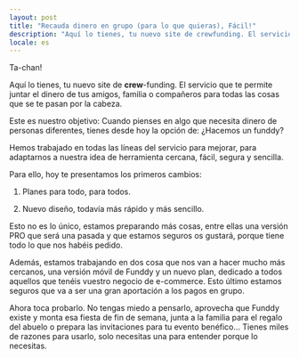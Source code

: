 ```yaml
---
layout: post
title: "Recauda dinero en grupo (para lo que quieras), Fácil!"
description: "Aquí lo tienes, tu nuevo site de crewfunding. El servicio que te permite juntar el dinero de tus amigos, familia o compañeros para todas las cosas que se te pasan por la cabeza."
locale: es
---
```


Ta-chan!

Aquí lo tienes, tu nuevo site de **crew**-funding. El servicio que te permite juntar el dinero de tus amigos, familia o compañeros para todas las cosas que se te pasan por la cabeza.

Este es nuestro objetivo: Cuando pienses en algo que necesita dinero de personas diferentes, tienes desde hoy la opción de: ¿Hacemos un funddy?

Hemos trabajado en todas las líneas del servicio para mejorar, para adaptarnos a nuestra idea de herramienta cercana, fácil, segura y sencilla.

Para ello, hoy te presentamos los primeros cambios:

1) Planes para todo, para todos.

2) Nuevo diseño, todavía más rápido y más sencillo.

Esto no es lo único, estamos preparando más cosas, entre ellas una versión PRO que será una pasada y que estamos seguros os gustará, porque tiene todo lo que nos habéis pedido.

Además, estamos trabajando en dos cosa que nos van a hacer mucho más cercanos, una versión móvil de Funddy y un nuevo plan, dedicado a todos aquellos que tenéis vuestro negocio de e-commerce. Esto último estamos seguros que va a ser una gran aportación a los pagos en grupo.

Ahora toca probarlo. No tengas miedo a pensarlo, aprovecha que Funddy existe y monta esa fiesta de fin de semana, junta a la familia para el regalo del abuelo o prepara las invitaciones para tu evento benéfico… Tienes miles de razones para usarlo, solo necesitas una para entender porque lo necesitas.